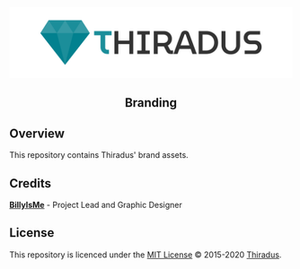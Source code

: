 <div align="center">

[![Thiradus Dark Banner](./Graphics/Banner/Banner-Dark.png)](https://thiradus.com/)

<h2 align="center">Branding</h2>

</div>

## Overview

This repository contains Thiradus' brand assets.

## Credits

**[BillyIsMe](https://github.com/TheBillyIsMe)** - Project Lead and Graphic Designer

## License

This repository is licenced under the [MIT License](./LICENSE.md) &copy; 2015-2020 [Thiradus](https://github.com/Thiradus/).
